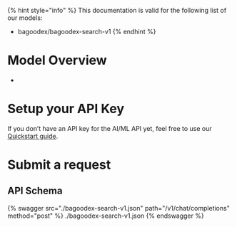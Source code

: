 [#references:start]: <> ({ "template": "openapi" })
{% hint style="info" %}
This documentation is valid for the following list of our models:
* bagoodex/bagoodex-search-v1
{% endhint %}

# Model Overview
-

# Setup your API Key
If you don’t have an API key for the AI/ML API yet, feel free to use our [Quickstart guide](https://docs.aimlapi.com/quickstart/setting-up).

# Submit a request
## API Schema
{% swagger src="./bagoodex-search-v1.json" path="/v1/chat/completions" method="post" %}
./bagoodex-search-v1.json
{% endswagger %}


[#references:end]: <> ({})